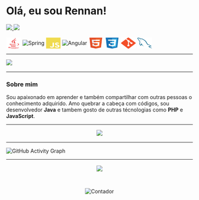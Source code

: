 # Olá, eu sou Rennan!

<div>
  <a href="https://github.com/RennanMorais">
    <img height="180em" src="https://github-readme-stats.vercel.app/api?username=RennanMorais&show_icons=true&theme=dark&include_all_commits=true&count_private=true"/>
    <img height="180em" src="https://github-readme-stats.vercel.app/api/top-langs/?username=RennanMorais&layout=compact&langs_count=16&theme=dark"/>
  </a>
</div>
<div style="display: inline_block"><br>
  <img align="center" alt="Java" height="30" width="40" src="https://raw.githubusercontent.com/devicons/devicon/master/icons/java/java-plain.svg">
  <img align="center" alt="Spring" height="30" width="40" src="https://spring.io/images/spring-initializr-4291cc0115eb104348717b82161a81de.svg">
  <img align="center" alt="Js" height="30" width="40" src="https://raw.githubusercontent.com/devicons/devicon/master/icons/javascript/javascript-plain.svg">
  <img align="center" alt="Angular" height="30" width="40" src="https://upload.wikimedia.org/wikipedia/commons/thumb/c/cf/Angular_full_color_logo.svg/2048px-Angular_full_color_logo.svg.png">
  <img align="center" alt="HTML5" height="30" width="40" src="https://raw.githubusercontent.com/devicons/devicon/master/icons/html5/html5-original.svg">
  <img align="center" alt="CSS3" height="30" width="40" src="https://raw.githubusercontent.com/devicons/devicon/master/icons/css3/css3-original.svg">
  <img align="center" alt="Git" height="30" width="40" src="https://raw.githubusercontent.com/devicons/devicon/master/icons/git/git-original.svg">
  <img align="center" alt="MySql" height="30" width="40" src="https://raw.githubusercontent.com/devicons/devicon/master/icons/mysql/mysql-original.svg">
</div>

----------------------------------------------------------------------------------

<div>
  <a href="https://www.linkedin.com/in/rennan-morais-34bb50138/" target="_blank">
    <img src="https://img.shields.io/badge/LinkedIn-blue?style=for-the-badge&logo=Linkedin&logoColor=white"/>
  </a>
</div>

----------------------------------------------------------------------------------

### Sobre mim
<p>Sou apaixonado em aprender e também compartilhar com outras pessoas o conhecimento adquirido. Amo quebrar a cabeça com códigos, sou desenvolvedor <strong>Java</strong> e tambem gosto de outras técnologias como <strong>PHP</strong> e <strong>JavaScript</strong>.</p>

----------------------------------------------------------------------------------

<p align="center">
  <img alig src="https://github-profile-trophy.vercel.app/?username=RennanMorais&column=6&rank=SSS,SS,S,AAA,AA,A,B,C" />
</p>

----------------------------------------------------------------------------------

![GitHub Activity Graph](https://activity-graph.herokuapp.com/graph?username=RennanMorais&bg_color=0072ff&color=ffffff&line=00ffff&point=ffffff&area=true&hide_border=false&count_private=true)

----------------------------------------------------------------------------------

<p align="center"> 
<img align="center" src=https://github.com/TheDudeThatCode/TheDudeThatCode/blob/master/Assets/Earth.gif width="30">
</p>

<br>

<p align="center">  
 <img src="https://visitor-badge.laobi.icu/badge?page_id=RennanMorais.RennanMorais" alt="Contador">
</p>
